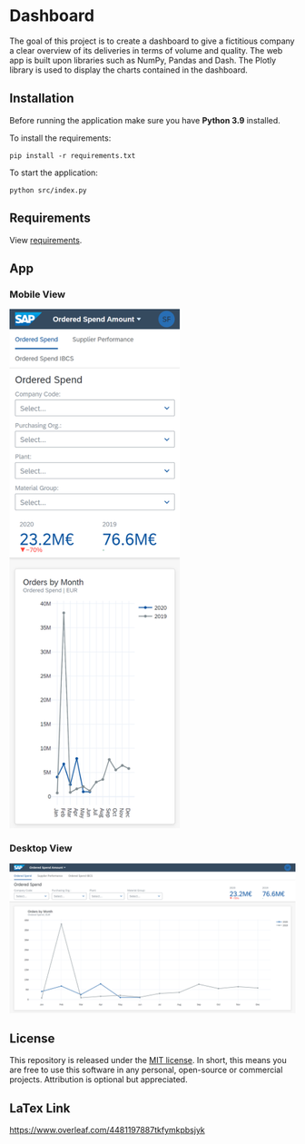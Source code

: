 # Dashboard
The goal of this project is to create a dashboard to give a fictitious company a clear overview of its deliveries in terms of volume and quality. The web app is built upon libraries such as NumPy, Pandas and Dash. The Plotly library is used to display the charts contained in the dashboard.
## Installation
Before running the application make sure you have **Python 3.9** installed.

To install the requirements:
```
pip install -r requirements.txt
```
To start the application:
```
python src/index.py
```

## Requirements
View [requirements](requirements.txt).

## App

### Mobile View
<img src="img/mobile_view.png" alt="mobile-view" width="300"/>

### Desktop View
<img src="img/desktop_view.png" alt="desktop-view" width="1000"/>

## License

This repository is released under the [MIT license](https://opensource.org/licenses/MIT). In short, this means you are free to use this software in any personal, open-source or commercial projects. Attribution is optional but appreciated.

## LaTex Link
https://www.overleaf.com/4481197887tkfymkpbsjyk
